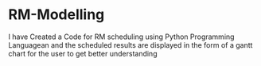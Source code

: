 # RM-Modelling
I have Created a Code for RM scheduling using Python Programming Languagean and the scheduled results are displayed in the form of a
gantt chart for the user to get better understanding
